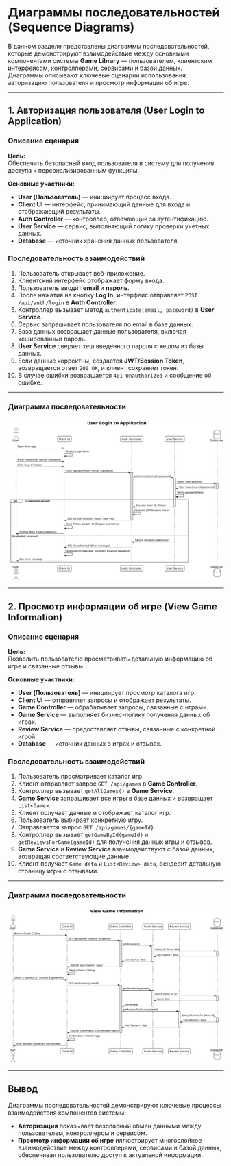# Диаграммы последовательностей (Sequence Diagrams)

В данном разделе представлены диаграммы последовательностей, которые демонстрируют взаимодействие между основными компонентами системы **Game Library** — пользователем, клиентским интерфейсом, контроллерами, сервисами и базой данных.  
Диаграммы описывают ключевые сценарии использования: авторизацию пользователя и просмотр информации об игре.

---

## 1. Авторизация пользователя (User Login to Application)

### Описание сценария

**Цель:**  
Обеспечить безопасный вход пользователя в систему для получения доступа к персонализированным функциям.

**Основные участники:**  
- **User (Пользователь)** — инициирует процесс входа.  
- **Client UI** — интерфейс, принимающий данные для входа и отображающий результаты.  
- **Auth Controller** — контроллер, отвечающий за аутентификацию.  
- **User Service** — сервис, выполняющий логику проверки учетных данных.  
- **Database** — источник хранения данных пользователя.

### Последовательность взаимодействий

1. Пользователь открывает веб-приложение.  
2. Клиентский интерфейс отображает форму входа.  
3. Пользователь вводит **email** и **пароль**.  
4. После нажатия на кнопку **Log In**, интерфейс отправляет `POST /api/auth/login` в **Auth Controller**.  
5. Контроллер вызывает метод `authenticate(email, password)` в **User Service**.  
6. Сервис запрашивает пользователя по email в базе данных.  
7. База данных возвращает данные пользователя, включая хешированный пароль.  
8. **User Service** сверяет хеш введенного пароля с хешом из базы данных.  
9. Если данные корректны, создается **JWT/Session Token**, возвращается ответ `200 OK`, и клиент сохраняет токен.  
10. В случае ошибки возвращается `401 Unauthorized` и сообщение об ошибке.

---

### Диаграмма последовательности

![User Login to Application](https://github.com/deliriumTBOI/Game-Library-Project/blob/main/Diagrams/sequence_diagram1.png)

---

## 2. Просмотр информации об игре (View Game Information)

### Описание сценария

**Цель:**  
Позволить пользователю просматривать детальную информацию об игре и связанные отзывы.

**Основные участники:**  
- **User (Пользователь)** — инициирует просмотр каталога игр.  
- **Client UI** — отправляет запросы и отображает результаты.  
- **Game Controller** — обрабатывает запросы, связанные с играми.  
- **Game Service** — выполняет бизнес-логику получения данных об играх.  
- **Review Service** — предоставляет отзывы, связанные с конкретной игрой.  
- **Database** — источник данных о играх и отзывах.

### Последовательность взаимодействий

1. Пользователь просматривает каталог игр.  
2. Клиент отправляет запрос `GET /api/games` в **Game Controller**.  
3. Контроллер вызывает `getAllGames()` в **Game Service**.  
4. **Game Service** запрашивает все игры в базе данных и возвращает `List<Game>`.  
5. Клиент получает данные и отображает каталог игр.  
6. Пользователь выбирает конкретную игру.  
7. Отправляется запрос `GET /api/games/{gameId}`.  
8. Контроллер вызывает `getGameById(gameId)` и `getReviewsForGame(gameId)` для получения данных игры и отзывов.  
9. **Game Service** и **Review Service** взаимодействуют с базой данных, возвращая соответствующие данные.  
10. Клиент получает `Game data` и `List<Review> data`, рендерит детальную страницу игры с отзывами.

---

### Диаграмма последовательности

![View Game Information](https://github.com/deliriumTBOI/Game-Library-Project/blob/main/Diagrams/sequence_diagram2.png)


---

## Вывод

Диаграммы последовательностей демонстрируют ключевые процессы взаимодействия компонентов системы:  
- **Авторизация** показывает безопасный обмен данными между пользователем, контроллером и сервисом.  
- **Просмотр информации об игре** иллюстрирует многослойное взаимодействие между контроллерами, сервисами и базой данных, обеспечивая пользователю доступ к актуальной информации.


